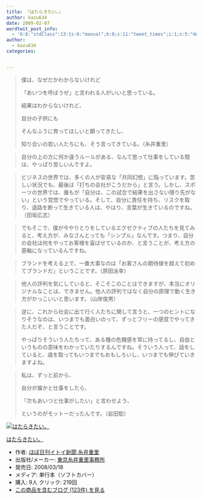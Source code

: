 ```yaml
---
title: 『はたらきたい。』
author: kazu634
date: 2009-02-07
wordtwit_post_info:
  - 'O:8:"stdClass":13:{s:6:"manual";b:0;s:11:"tweet_times";i:1;s:5:"delay";i:0;s:7:"enabled";i:1;s:10:"separation";s:2:"60";s:7:"version";s:3:"3.7";s:14:"tweet_template";b:0;s:6:"status";i:2;s:6:"result";a:0:{}s:13:"tweet_counter";i:2;s:13:"tweet_log_ids";a:1:{i:0;i:4495;}s:9:"hash_tags";a:0:{}s:8:"accounts";a:1:{i:0;s:7:"kazu634";}}'
author:
  - kazu634
categories:


---
```

<div class="section">
<blockquote>
<p>
      僕は、なぜだかわからないけれど
</p>
    
<p>
      「あいつを呼ぼうぜ」と言われる人がいいと思っている。
</p>
    
<p>
      結果はわからないけれど、
</p>
    
<p>
      自分の子供にも
</p>
    
<p>
      そんなふうに育ってほしいと願ってきたし、
</p>
    
<p>
      知り合いの若い人たちにも、そう言ってきている。（糸井重里）
</p>
</blockquote>
  
<blockquote>
<p>
      自分の上の方に何か違うルールがある、なんて思って仕事をしている間は、やっぱり苦しいんですよ。
</p>
</blockquote>
  
<blockquote>
<p>
      ビジネスの世界では、多くの人が安易な「共同幻想」に陥っています。苦しい状況でも、最後は「打ちの会社がこうだから」と言う。しかし、スポーツの世界では、誰もが「自分は、この試合で結果を出さない限り先がない」という覚悟でやっている。そして、自分に責任を持ち、リスクを取り、退路を断って生きている人は、やはり、言葉が生きているのですね。（田坂広志）
</p>
</blockquote>
  
<blockquote>
<p>
      でもそこで、僕が今やりとりをしているエグゼクティブの人たちを見てみると、考え方が、みなさんとっても「シンプル」なんです。つまり、自分の会社は何をやってお客様を喜ばせているのか、と言うことが、考え方の基軸になっているんですね。
</p>
</blockquote>
  
<blockquote>
<p>
      ブランドを考える上で、一番大事なのは「お客さんの期待値を超えて初めてブランドだ」ということです。（原田泳幸）
</p>
</blockquote>
  
<blockquote>
<p>
      他人の評判を気にしていると、そこそこのことはできますが、本当にオリジナルなことは、できません。他人の評判ではなく自分の原理で動く生き方がかっこいいと思います。（山岸俊男）
</p>
</blockquote>
  
<blockquote>
<p>
      逆に、これから社会に出て行く人たちに関して言うと、一つのヒントになりそうなのは、いつまでも面白いのって、ずっとフリーの感覚でやってきた人だぞ、と言うことです。
</p>
    
<p>
      やっぱりそういう人たちって、ある種の危機感を常に持ってるし、自由というものの意味をわかっていたりするんですね。そういう人って、話をしていると、歳を取ってもいつまでもおもしろいし、いつまでも伸びていきますよね。
</p>
</blockquote>
  
<blockquote>
<p>
      私は、ずっと前から、
</p>
    
<p>
      自分が誰かと仕事をしたら、
</p>
    
<p>
      「次もあいつと仕事がしたい」と言わせよう、
</p>
    
<p>
      というのがモットーだったんです。（岩田聡）
</p>
</blockquote>
  
<div class="hatena-asin-detail">
<a href="http://www.amazon.co.jp/dp/4902516179/?tag=hatena_st1-22&ascsubtag=d-7ibv" onclick="__gaTracker('send', 'event', 'outbound-article', 'http://www.amazon.co.jp/dp/4902516179/?tag=hatena_st1-22&ascsubtag=d-7ibv', '');"><img src="https://images-na.ssl-images-amazon.com/images/I/51k97nJ4XTL._SL160_.jpg" class="hatena-asin-detail-image" alt="はたらきたい。" title="はたらきたい。" /></a></p> 
    
<div class="hatena-asin-detail-info">
<p class="hatena-asin-detail-title">
<a href="http://www.amazon.co.jp/dp/4902516179/?tag=hatena_st1-22&ascsubtag=d-7ibv" onclick="__gaTracker('send', 'event', 'outbound-article', 'http://www.amazon.co.jp/dp/4902516179/?tag=hatena_st1-22&ascsubtag=d-7ibv', 'はたらきたい。');">はたらきたい。</a>
</p>
      
<ul>
<li>
<span class="hatena-asin-detail-label">作者:</span> <a href="http://d.hatena.ne.jp/keyword/%A4%DB%A4%DC%C6%FC%B4%A9%A5%A4%A5%C8%A5%A4%BF%B7%CA%B9" onclick="__gaTracker('send', 'event', 'outbound-article', 'http://d.hatena.ne.jp/keyword/%A4%DB%A4%DC%C6%FC%B4%A9%A5%A4%A5%C8%A5%A4%BF%B7%CA%B9', 'ほぼ日刊イトイ新聞');" class="keyword">ほぼ日刊イトイ新聞</a>,<a href="http://d.hatena.ne.jp/keyword/%BB%E5%B0%E6%BD%C5%CE%A4" onclick="__gaTracker('send', 'event', 'outbound-article', 'http://d.hatena.ne.jp/keyword/%BB%E5%B0%E6%BD%C5%CE%A4', '糸井重里');" class="keyword">糸井重里</a>
</li>
<li>
<span class="hatena-asin-detail-label">出版社/メーカー:</span> <a href="http://d.hatena.ne.jp/keyword/%C5%EC%B5%FE%BB%E5%B0%E6%BD%C5%CE%A4%BB%F6%CC%B3%BD%EA" onclick="__gaTracker('send', 'event', 'outbound-article', 'http://d.hatena.ne.jp/keyword/%C5%EC%B5%FE%BB%E5%B0%E6%BD%C5%CE%A4%BB%F6%CC%B3%BD%EA', '東京糸井重里事務所');" class="keyword">東京糸井重里事務所</a>
</li>
<li>
<span class="hatena-asin-detail-label">発売日:</span> 2008/03/18
</li>
<li>
<span class="hatena-asin-detail-label">メディア:</span> 単行本（ソフトカバー）
</li>
<li>
<span class="hatena-asin-detail-label">購入</span>: 9人 <span class="hatena-asin-detail-label">クリック</span>: 219回
</li>
<li>
<a href="http://d.hatena.ne.jp/asin/4902516179" onclick="__gaTracker('send', 'event', 'outbound-article', 'http://d.hatena.ne.jp/asin/4902516179', 'この商品を含むブログ (123件) を見る');" target="_blank">この商品を含むブログ (123件) を見る</a>
</li>
</ul>
</div>
    
<div class="hatena-asin-detail-foot">
</div>
</div>
</div>
